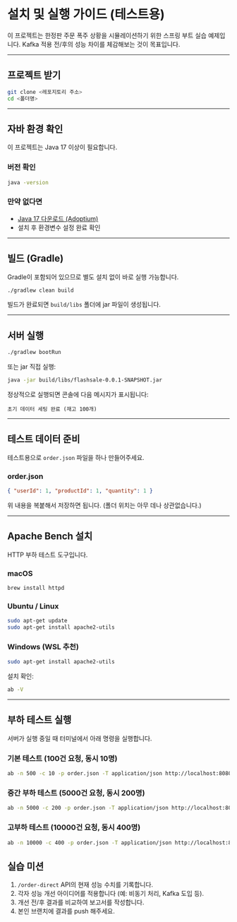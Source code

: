 #  설치 및 실행 가이드 (테스트용)

이 프로젝트는 한정판 주문 폭주 상황을 시뮬레이션하기 위한 스프링 부트 실습 예제입니다.
Kafka 적용 전/후의 성능 차이를 체감해보는 것이 목표입니다.

---

##  프로젝트 받기

```bash
git clone <레포지토리 주소>
cd <폴더명>
```

---

## 자바 환경 확인

이 프로젝트는 Java 17 이상이 필요합니다.

### 버전 확인

```bash
java -version
```

### 만약 없다면

* [Java 17 다운로드 (Adoptium)](https://adoptium.net/temurin/releases/?version=17)
* 설치 후 환경변수 설정 완료 확인

---

## 빌드 (Gradle)

Gradle이 포함되어 있으므로 별도 설치 없이 바로 실행 가능합니다.

```bash
./gradlew clean build
```

빌드가 완료되면 `build/libs` 폴더에 jar 파일이 생성됩니다.

---

## 서버 실행

```bash
./gradlew bootRun
```

또는 jar 직접 실행:

```bash
java -jar build/libs/flashsale-0.0.1-SNAPSHOT.jar
```

정상적으로 실행되면 콘솔에 다음 메시지가 표시됩니다:

```
초기 데이터 세팅 완료 (재고 100개)
```

---

## 테스트 데이터 준비

테스트용으로 `order.json` 파일을 하나 만들어주세요.

### order.json

```json
{ "userId": 1, "productId": 1, "quantity": 1 }
```

위 내용을 복붙해서 저장하면 됩니다. (폴더 위치는 아무 데나 상관없습니다.)

---

## Apache Bench 설치

HTTP 부하 테스트 도구입니다.

### macOS

```bash
brew install httpd
```

###  Ubuntu / Linux

```bash
sudo apt-get update
sudo apt-get install apache2-utils
```

###  Windows (WSL 추천)

```bash
sudo apt-get install apache2-utils
```

설치 확인:

```bash
ab -V
```

---

##  부하 테스트 실행

서버가 실행 중일 때 터미널에서 아래 명령을 실행합니다.

### 기본 테스트 (100건 요청, 동시 10명)

```bash
ab -n 500 -c 10 -p order.json -T application/json http://localhost:8080/order-direct
```

### 중간 부하 테스트 (5000건 요청, 동시 200명)

```bash
ab -n 5000 -c 200 -p order.json -T application/json http://localhost:8080/order-direct
```

### 고부하 테스트 (10000건 요청, 동시 400명)

```bash
ab -n 10000 -c 400 -p order.json -T application/json http://localhost:8080/order-direct
```



## 실습 미션

1. `/order-direct` API의 현재 성능 수치를 기록합니다.
2. 각자 성능 개선 아이디어를 적용합니다 (예: 비동기 처리, Kafka 도입 등).
3. 개선 전/후 결과를 비교하여 보고서를 작성합니다.
4. 본인 브랜치에 결과를 push 해주세요.



